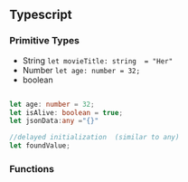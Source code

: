 ## Typescript

### Primitive Types
- String `let movieTitle: string  = "Her"`
- Number `let age: number = 32;`
- boolean

```typescript

let age: number = 32;
let isAlive: boolean = true;
let jsonData:any ="{}"

//delayed initialization  (similar to any)
let foundValue;

```
### Functions
```typescript

```

